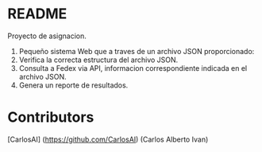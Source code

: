 # README
Proyecto de asignacion.

1.	Pequeño sistema Web que a traves de un archivo JSON proporcionado:
2.	Verifica la correcta estructura del archivo JSON.
3.	Consulta a Fedex via API, informacion correspondiente indicada en el archivo JSON.
4.	Genera un reporte de resultados.

# Contributors
[CarlosAI] (https://github.com/CarlosAI) (Carlos Alberto Ivan)
